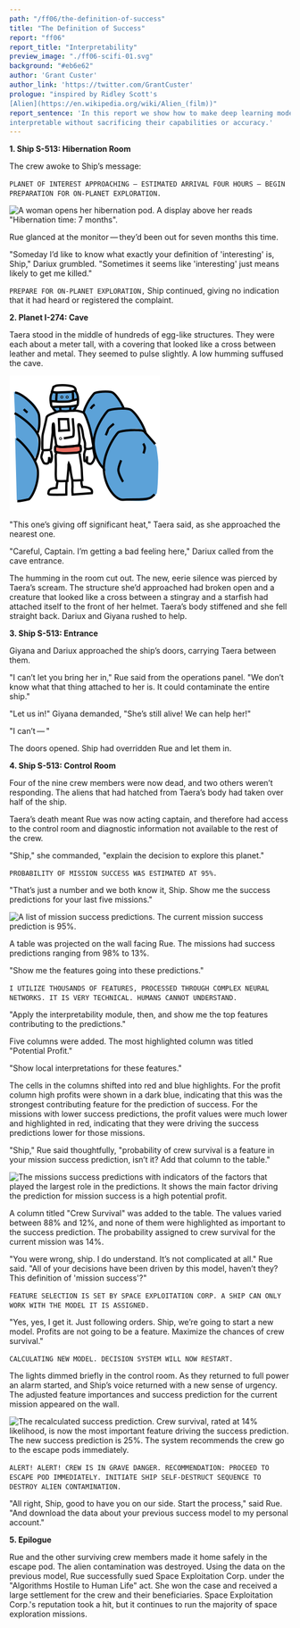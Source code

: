 ```yaml
---
path: "/ff06/the-definition-of-success"
title: "The Definition of Success"
report: "ff06"
report_title: "Interpretability"
preview_image: "./ff06-scifi-01.svg"
background: "#eb6e62"
author: 'Grant Custer'
author_link: 'https://twitter.com/GrantCuster'
prologue: "inspired by Ridley Scott's
[Alien](https://en.wikipedia.org/wiki/Alien_(film))"
report_sentence: 'In this report we show how to make deep learning models
interpretable without sacrificing their capabilities or accuracy.'
---
```


**1. Ship S-513: Hibernation Room**

The crew awoke to Ship’s message:

`PLANET OF INTEREST APPROACHING — ESTIMATED ARRIVAL FOUR HOURS — BEGIN
PREPARATION FOR ON-PLANET EXPLORATION.`


<div class="md_image half_width">

![A woman opens her hibernation pod. A display above her reads "Hibernation
time: 7 months".](./ff06-scifi-01.svg)

</div>

Rue glanced at the monitor — they’d been out for seven months this time.

"Someday I’d like to know what exactly your definition of 'interesting'
is, Ship," Dariux grumbled. "Sometimes it seems like 'interesting' just
means likely to get me killed."

`PREPARE FOR ON-PLANET EXPLORATION,` Ship continued, giving no
indication that it had heard or registered the complaint.

**2. Planet I-274: Cave**

Taera stood in the middle of hundreds of egg-like structures. They were
each about a meter tall, with a covering that looked like a cross
between leather and metal. They seemed to pulse slightly. A low humming
suffused the cave.

<div class="md_image half_width">

![A person in full astronaut gear is surrounded by large eggs.](./ff06-scifi-02.svg)

</div>

"This one’s giving off significant heat," Taera said, as she approached
the nearest one.

"Careful, Captain. I’m getting a bad feeling here," Dariux called from
the cave entrance.

The humming in the room cut out. The new, eerie silence was pierced by
Taera’s scream. The structure she’d approached had broken open and a
creature that looked like a cross between a stingray and a starfish had
attached itself to the front of her helmet. Taera’s body stiffened and
she fell straight back. Dariux and Giyana rushed to help.

**3. Ship S-513: Entrance**

Giyana and Dariux approached the ship’s doors, carrying Taera between
them.

"I can’t let you bring her in," Rue said from the operations panel. "We
don’t know what that thing attached to her is. It could contaminate the
entire ship."

"Let us in!" Giyana demanded, "She’s still alive! We can help her!"

"I can’t — "

The doors opened. Ship had overridden Rue and let them in.

**4. Ship S-513: Control Room**

Four of the nine crew members were now dead, and two others weren’t
responding. The aliens that had hatched from Taera’s body had taken over
half of the ship.

Taera’s death meant Rue was now acting captain, and therefore had access
to the control room and diagnostic information not available to the rest
of the crew.

"Ship," she commanded, "explain the decision to explore this planet."

`PROBABILITY OF MISSION SUCCESS WAS ESTIMATED AT 95%.`

"That’s just a number and we both know it, Ship. Show me the success
predictions for your last five missions."

<div class="md_image half_width">

![A list of mission success predictions. The current mission success prediction
is 95%.](./ff06-scifi-03.svg)

</div>

A table was projected on the wall facing Rue. The missions had success
predictions ranging from 98% to 13%.

"Show me the features going into these predictions."

`I UTILIZE THOUSANDS OF FEATURES, PROCESSED THROUGH COMPLEX NEURAL
NETWORKS. IT IS VERY TECHNICAL. HUMANS CANNOT UNDERSTAND.`

"Apply the interpretability module, then, and show me the top features
contributing to the predictions."

Five columns were added. The most highlighted column was titled
"Potential Profit."

"Show local interpretations for these features."

The cells in the columns shifted into red and blue highlights. For the
profit column high profits were shown in a dark blue, indicating that
this was the strongest contributing feature for the prediction of
success. For the missions with lower success predictions, the profit
values were much lower and highlighted in red, indicating that they were
driving the success predictions lower for those missions.

"Ship," Rue said thoughtfully, "probability of crew survival is a
feature in your mission success prediction, isn’t it? Add that column to
the table."

<div class="md_image full_width">

![The missions success predictions with indicators of the factors that played
the largest role in the predictions. It shows the main factor driving the
prediction for mission success is a high potential profit.](./ff06-scifi-04.svg)

</div>

A column titled "Crew Survival" was added to the table. The values
varied between 88% and 12%, and none of them were highlighted as
important to the success prediction. The probability assigned to crew
survival for the current mission was 14%.

"You were wrong, ship. I do understand. It’s not complicated at all."
Rue said. "All of your decisions have been driven by this model, haven’t
they? This definition of 'mission success'?"

`FEATURE SELECTION IS SET BY SPACE EXPLOITATION CORP. A SHIP CAN ONLY
WORK WITH THE MODEL IT IS ASSIGNED.`

"Yes, yes, I get it. Just following orders. Ship, we’re going to start a
new model. Profits are not going to be a feature. Maximize the chances
of crew survival."

`CALCULATING NEW MODEL. DECISION SYSTEM WILL NOW RESTART.`

The lights dimmed briefly in the control room. As they returned to full
power an alarm started, and Ship’s voice returned with a new sense of
urgency. The adjusted feature importances and success prediction for the
current mission appeared on the wall.

<div class="md_image half_width">

![The recalculated success prediction. Crew survival, rated at 14% likelihood,
is now the most important feature driving the success prediction. The new
success prediction is 25%. The system recommends the crew go to the escape pods
immediately.](./ff06-scifi-05.svg)

</div>

`ALERT! ALERT! CREW IS IN GRAVE DANGER. RECOMMENDATION: PROCEED TO
ESCAPE POD IMMEDIATELY. INITIATE SHIP SELF-DESTRUCT SEQUENCE TO DESTROY
ALIEN CONTAMINATION.`

"All right, Ship, good to have you on our side. Start the process," said
Rue. "And download the data about your previous success model to my
personal account."

**5. Epilogue**

Rue and the other surviving crew members made it home safely in the
escape pod. The alien contamination was destroyed. Using the data on the
previous model, Rue successfully sued Space Exploitation Corp. under the
"Algorithms Hostile to Human Life" act. She won the case and received a
large settlement for the crew and their beneficiaries. Space
Exploitation Corp.'s reputation took a hit, but it continues to run the
majority of space exploration missions.
